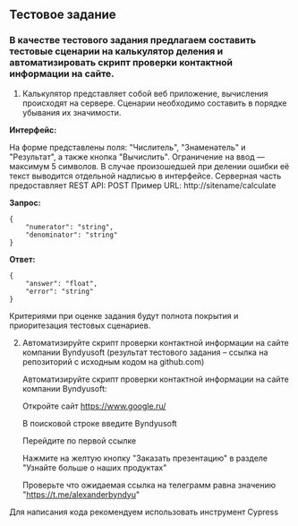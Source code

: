 ﻿## Тестовое задание
### В качестве тестового задания предлагаем составить тестовые сценарии на калькулятор деления и автоматизировать скрипт проверки контактной информации на сайте.

1. Калькулятор представляет собой веб приложение, вычисления происходят на сервере. Сценарии необходимо составить в порядке убывания их значимости.

__Интерфейс:__

На форме представлены поля: "Числитель", "Знаменатель" и "Результат", а также кнопка "Вычислить".
Ограничение на ввод — максимум 5 символов.
В случае произошедшей при делении ошибки её текст выводится отдельной надписью в интерфейсе.
Серверная часть предоставляет REST API: POST
Пример URL: http://sitename/calculate

__Запрос:__
```
{
    "numerator": "string",
    "denominator": "string"
}
```
__Ответ:__
```
{
    "answer": "float",
    "error": "string"
}
```
Критериями при оценке задания будут полнота покрытия и приоритезация тестовых сценариев.


2. Автоматизируйте скрипт проверки контактной информации на сайте компании Byndyusoft (результат тестового задания – ссылка на репозиторий с исходным кодом на github.com)

    Автоматизируйте скрипт проверки контактной информации на сайте компании Byndyusoft:


    Откройте сайт https://www.google.ru/

    В поисковой строке введите Byndyusoft

    Перейдите по первой ссылке

    Нажмите на желтую кнопку "Заказать презентацию" в разделе "Узнайте больше о наших продуктах"

    Проверьте что ожидаемая ссылка на телеграмм равна значению "https://t.me/alexanderbyndyu"



Для написания кода рекомендуем использовать инструмент Cypress
